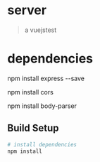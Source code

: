 # server

> a vuejstest

# dependencies

npm install express --save

npm install cors

npm install body-parser
## Build Setup

``` bash
# install dependencies
npm install
